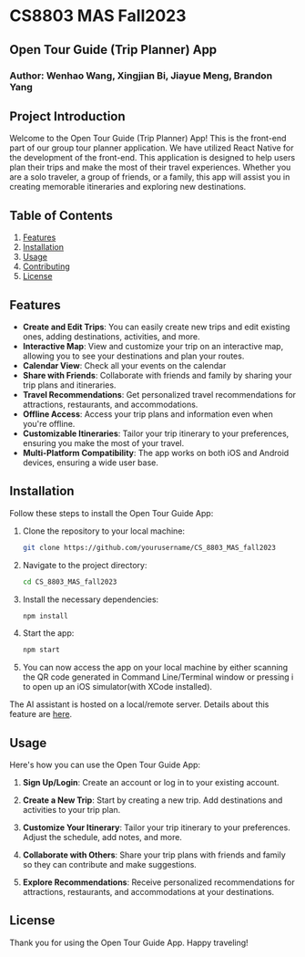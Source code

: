 # CS8803 MAS Fall2023

## Open Tour Guide (Trip Planner) App
### Author: Wenhao Wang, Xingjian Bi, Jiayue Meng, Brandon Yang

## Project Introduction
Welcome to the Open Tour Guide (Trip Planner) App! This is the front-end part of our group tour planner application. We have utilized React Native for the development of the front-end. This application is designed to help users plan their trips and make the most of their travel experiences. Whether you are a solo traveler, a group of friends, or a family, this app will assist you in creating memorable itineraries and exploring new destinations.

## Table of Contents
1. [Features](#features)
2. [Installation](#installation)
3. [Usage](#usage)
4. [Contributing](#contributing)
5. [License](#license)

## Features <a name="features"></a>

- **Create and Edit Trips**: You can easily create new trips and edit existing ones, adding destinations, activities, and more.
- **Interactive Map**: View and customize your trip on an interactive map, allowing you to see your destinations and plan your routes.
- **Calendar View**: Check all your events on the calendar
- **Share with Friends**: Collaborate with friends and family by sharing your trip plans and itineraries.
- **Travel Recommendations**: Get personalized travel recommendations for attractions, restaurants, and accommodations.
- **Offline Access**: Access your trip plans and information even when you're offline.
- **Customizable Itineraries**: Tailor your trip itinerary to your preferences, ensuring you make the most of your travel.
- **Multi-Platform Compatibility**: The app works on both iOS and Android devices, ensuring a wide user base.

## Installation <a name="installation"></a>
Follow these steps to install the Open Tour Guide App:

1. Clone the repository to your local machine:
   ```bash
   git clone https://github.com/yourusername/CS_8803_MAS_fall2023
   ```
2. Navigate to the project directory:
   ```bash
   cd CS_8803_MAS_fall2023
   ```
3. Install the necessary dependencies:
   ```bash
   npm install
   ```
4. Start the app:
   ```bash
   npm start
   ```
5. You can now access the app on your local machine by either scanning the QR code generated in Command Line/Terminal window or pressing i to open up an iOS simulator(with XCode installed).

The AI assistant is hosted on a local/remote server. Details about this feature are [here](https://localai.io/basics/build/).

## Usage <a name="usage"></a>
Here's how you can use the Open Tour Guide App:

1. **Sign Up/Login**: Create an account or log in to your existing account.

2. **Create a New Trip**: Start by creating a new trip. Add destinations and activities to your trip plan.

3. **Customize Your Itinerary**: Tailor your trip itinerary to your preferences. Adjust the schedule, add notes, and more.

4. **Collaborate with Others**: Share your trip plans with friends and family so they can contribute and make suggestions.

5. **Explore Recommendations**: Receive personalized recommendations for attractions, restaurants, and accommodations at your destinations.


## License <a name="license"></a>


Thank you for using the Open Tour Guide App. Happy traveling!
